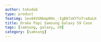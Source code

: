 ```yaml
---
author: tokodab
type: product
featimg: 1ex04VGNbmpRHn_-IgB07zKYToTro8aLH
title: Drake Papi Samsung Galaxy S9 Case
tags: [samsung, galaxy, s9]
category: [samsung]
---
```

